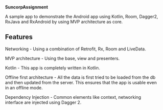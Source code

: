 **SuncorpAssignment**

A sample app to demonstrate the Android app using Kotlin, Room, Dagger2, RxJava and RxAndroid by using MVP architecture as core.

## Features

Networking - Using a combination of Retrofit, Rx, Room and LiveData.

MVP architecture - Using the base, view and presenters.

Kotlin - This app is completely written in Kotlin.

Offline first architecture - All the data is first tried to be loaded from the db and then updated from the server. This ensures that the app is usable even in an offline mode.

Dependency Injection - Common elements like context, networking interface are injected using Dagger 2.

